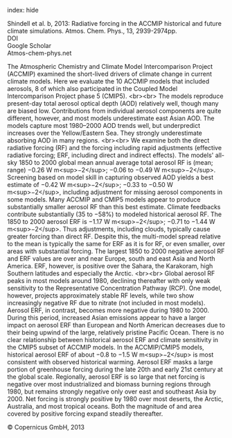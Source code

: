 index: hide

<div class="Citation">

  <div class="Citation-body">
    <div class="Citation-text">Shindell et al. b, 2013: Radiative forcing in the ACCMIP historical and future climate simulations. <span class="Article-journal">Atmos. Chem. Phys., </span><span class="Article-volume">13, </span>2939-2974pp.</div>
    <div class="Citation-links">
      <div class="CitationLink" data-href="https://doi.org/10.5194/acp-13-2939-2013">
        <div class="CitationLink-icon CitationLink-Doi"></div>
        <div class="CitationLink-text">DOI</div>
      </div>
      <div class="CitationLink" data-href="https://scholar.google.com/scholar?q=10.5194/acp-13-2939-2013">
        <div class="CitationLink-icon CitationLink-Scholar"></div>
        <div class="CitationLink-text">Google Scholar</div>
      </div>
      <div class="CitationLink" data-href="http://www.atmos-chem-phys.net/13/2939/2013/">
        <div class="CitationLink-icon CitationLink-Publisher"></div>
        <div class="CitationLink-text">Atmos-chem-phys.net</div>
      </div>
    </div>
  </div>
</div>

The Atmospheric Chemistry and Climate Model Intercomparison Project (ACCMIP) examined the short-lived drivers of climate change in current climate models. Here we evaluate the 10 ACCMIP models that included aerosols, 8 of which also participated in the Coupled Model Intercomparison Project phase 5 (CMIP5). &lt;br&gt;&lt;br&gt; The models reproduce present-day total aerosol optical depth (AOD) relatively well, though many are biased low. Contributions from individual aerosol components are quite different, however, and most models underestimate east Asian AOD. The models capture most 1980–2000 AOD trends well, but underpredict increases over the Yellow/Eastern Sea. They strongly underestimate absorbing AOD in many regions. &lt;br&gt;&lt;br&gt; We examine both the direct radiative forcing (RF) and the forcing including rapid adjustments (effective radiative forcing; ERF, including direct and indirect effects). The models' all-sky 1850 to 2000 global mean annual average total aerosol RF is (mean; range) −0.26 W m&lt;sup&gt;−2&lt;/sup&gt;; −0.06 to −0.49 W m&lt;sup&gt;−2&lt;/sup&gt;. Screening based on model skill in capturing observed AOD yields a best estimate of −0.42 W m&lt;sup&gt;−2&lt;/sup&gt;; −0.33 to −0.50 W m&lt;sup&gt;−2&lt;/sup&gt;, including adjustment for missing aerosol components in some models. Many ACCMIP and CMIP5 models appear to produce substantially smaller aerosol RF than this best estimate. Climate feedbacks contribute substantially (35 to −58%) to modeled historical aerosol RF. The 1850 to 2000 aerosol ERF is −1.17 W m&lt;sup&gt;−2&lt;/sup&gt;; −0.71 to −1.44 W m&lt;sup&gt;−2&lt;/sup&gt;. Thus adjustments, including clouds, typically cause greater forcing than direct RF. Despite this, the multi-model spread relative to the mean is typically the same for ERF as it is for RF, or even smaller, over areas with substantial forcing. The largest 1850 to 2000 negative aerosol RF and ERF values are over and near Europe, south and east Asia and North America. ERF, however, is positive over the Sahara, the Karakoram, high Southern latitudes and especially the Arctic. &lt;br&gt;&lt;br&gt; Global aerosol RF peaks in most models around 1980, declining thereafter with only weak sensitivity to the Representative Concentration Pathway (RCP). One model, however, projects approximately stable RF levels, while two show increasingly negative RF due to nitrate (not included in most models). Aerosol ERF, in contrast, becomes more negative during 1980 to 2000. During this period, increased Asian emissions appear to have a larger impact on aerosol ERF than European and North American decreases due to their being upwind of the large, relatively pristine Pacific Ocean. There is no clear relationship between historical aerosol ERF and climate sensitivity in the CMIP5 subset of ACCMIP models. In the ACCMIP/CMIP5 models, historical aerosol ERF of about −0.8 to −1.5 W m&lt;sup&gt;−2&lt;/sup&gt; is most consistent with observed historical warming. Aerosol ERF masks a large portion of greenhouse forcing during the late 20th and early 21st century at the global scale. Regionally, aerosol ERF is so large that net forcing is negative over most industrialized and biomass burning regions through 1980, but remains strongly negative only over east and southeast Asia by 2000. Net forcing is strongly positive by 1980 over most deserts, the Arctic, Australia, and most tropical oceans. Both the magnitude of and area covered by positive forcing expand steadily thereafter.

<div class="Citation-copy">
&copy; Copernicus GmbH, 2013
</div>